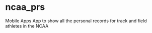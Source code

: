 # ncaa_prs
Mobile Apps
App to show all the personal records for track and field athletes in the NCAA
